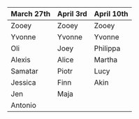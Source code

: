 | March 27th  |  April 3rd |  April 10th |   
|---|---|---|
| Zooey  |  Zooey | Zooey  |
| Yvonne  | Yvonne  | Yvonne  |
|  Oli |  Joey | Philippa |
| Alexis  |  Alice |  Martha |
|  Samatar | Piotr  | Lucy  |
|  Jessica |  Finn | Akin  |
|  Jen |  Maja |     |
| Antonio |  |  

